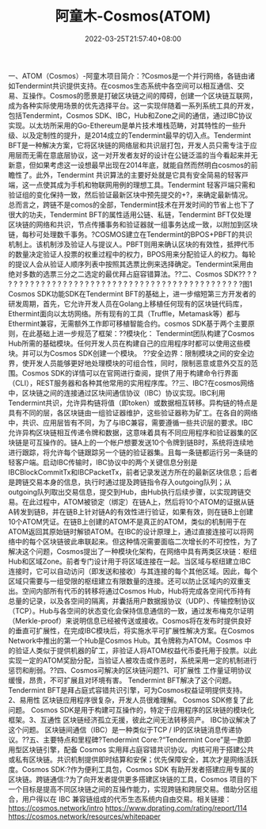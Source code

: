 ﻿---
weight: 
title: "阿童木-Cosmos(ATOM)"
description: "ATOM（Cosmos）-阿童木：Cosmos是一个并行网络，各链由诸如Tendermint共识提供支持"
date: 2022-03-25T21:57:40+08:00
lastmod: 2022-03-25T16:45:40+08:00
draft: false
authors: ["Metabd"]
featuredImage: "atongmu-cosmosatom.webp"
link: ""
tags: ["数字代币","阿童木-Cosmos(ATOM)"]
categories: ["navigation"]
navigation: ["数字代币"]
lightgallery: true
toc: true
pinned: false
recommend: false
recommend1: false
---
一、ATOM（Cosmos）-阿童木项目简介：?Cosmos是一个并行网络，各链由诸如Tendermint共识提供支持。在cosmos生态系统中各空间可以相互通信、交易、互操作。Cosmos的愿景是打破区块链之间的障碍，创建一个区块链互联网，成为各种实际使用场景的优先选择平台。这一实现伴随着一系列系统工具的开发，包括Tendermint，Cosmos SDK、IBC，Hub和Zone之间的通信，通过IBC协议实现。以太坊所采用的Go-Ethereum是单片技术堆栈范畴，对其特性的一些升级、以及定制性的提升，是2014成立的Tendermint最早的切入点。Tendermint BFT是一种解决方案，它将区块链的网络层和共识层打包，开发人员只需专注于应用层而无需在意底层协议，这一对开发者友好的设计在公链泛滥的当今看起来并无新意，但如果考虑这一设想最早出现在2014年底，就能自然而然明白cosmos的前瞻性了。此外，Tendermint 共识算法的主要好处就是它具有安全简易的轻客戸端，这一点使其成为手机和物联网用例的理想工具。Tendermint 轻客戸端只需和验证组的变化保持一致，然后验证最新区块中预先提交的+?，来确定最新情况。 总而言之，跨链不是comos的全部，Tendermint技术在开发时间的节省上也下了很大的功夫，Tendermint BFT的属性适用公链、私链，Tendermint BFT仅处理区块链的网络和共识，节点传播事务和验证器就一组事务达成一致，以附加到区块链，每秒可处理数千事务。?COSMOS建立在Tendermint的BPOS+PBFT的共识机制上。该机制涉及验证人与提议人。PBFT则用来确认区块的有效性，抵押代币的数量决定验证人投票的权重过程中的权力，BPOS用来分配验证人的权力。每轮的提议人会从验证人顺序列表中按照其选票比例来选择确定。Tendermint采用由绝对多数的选票三分之二选定的最优拜占庭容错算法。??二、Cosmos SDK?? ? ? ? ? ? ? ? ? ? ? ? ? ? ? ? ? ? ? ? ? ? ? ? ? ? ? ? ? ? ? ? ? ? ? ? ? ? ? ? ? ? ? ? ? ?图1 Cosmos SDK功能SDK在Tendermint BFT的基础上，进一步缩短第三方开发者的研发周期，首先，它允许开发人员在Golang上移植任何现有的区块链代码库，Ethermint面向以太坊网络。所有现有的工具（Truffle，Metamask等）都与Ethermint兼容，无需额外工作即可移植智能合约。cosmos SDK基于两个主要原则，在此基础上进一步规范了框架：??模块化： Tendermint团队构建了Cosmos Hub所需的基础模块。任何开发人员在构建自己的应用程序时都可以使用这些模块。并可以为Cosmos SDK创建一个模块。
??安全边界：限制模块之间的安全边界，使开发人员能够更好地处理模块的可组合性，同时，限制恶意或意外交互的范围。Cosmos SDK的详情可以在官网进行查阅，提供了用于构建命令行界面（CLI），REST服务器和各种其他常用的实用程序库。??三、IBC?在cosmos网络中，区块链之间的连接通过区块间通信协议（IBC）协议实现。IBC利用Tendermint共识，允许异构链将值（即token）或数据相互转移。异构链的特点是具有不同的层，各区块链由一组验证器维护，这些验证器称为矿工。在各自的网络中，共识、应用层皆有不同，为了与IBC兼容，需要遵循一些共识层的要求。IBC允许异构区块链相互传递令牌和数据，这意味着具有不同应用程序和验证器集的区块链是可互操作的。链A上的一个帐户想要发送10个令牌到链B时，系统将连续地进行跟踪，将允许每个链跟踪另一个链的验证器集。且每一条链都运行另一条链的轻客户端。启动IBC传输时，IBC协议中的两个关键信息分别是IBCBlockCommitTx和IBCPacketTx，前者记录发送方所在的最新区块信息；后者是跨链交易本身的信息，执行时通过提及跨链指令存入outgoing队列；从outgoing队列取出交易信息，提交到Hub，由Hub执行后续步骤，以实现跨链交易。在此过程中，ATOM被锁定（绑定）在链A上，然后将10个ATOM的证据从链A转发到链B，并在链B上针对链A的有效性进行验证，如果有效，则在链B上创建10个ATOM凭证。在链B上创建的ATOM不是真正的ATOM，类似的机制用于在ATOM返回其原始链时解锁ATOM。在IBC的设计原理上，通过直接连接可以将网络中的每个区块链彼此串联起来。但这种情况需要面临二次增长的不可控性，为了解决这个问题，Cosmos提出了一种模块化架构，在网络中具有两类区块链：枢纽Hub和区域Zone。前者专门设计用于将区域连接在一起。当区域与枢纽建立IBC连接时，它可以自动访问（即发送和接收）与其连接的每个其他区域。因此，每个区域只需要与一组受限的枢纽建立有限数量的连接。还可以防止区域内的双重支出。空间内部所有代币的转移将通过Cosmos Hub，Hub将完成各空间代币持有总量的记录，以及各空间的隔离，并囊括用户数据报协议（UDP）、传输控制协议（TCP）。Hub与各空间的状态变化会保持信息通信的一致，通过发布梅克尔证明（Merkle-proof）来说明信息已经被传送或接收。Cosmos将在发布时提供良好的垂直可扩展性，在完成IBC模块后，将实施水平可扩展性解决方案。在Cosmos Network中推出的第一个Hub是Cosmos Hub。其令牌称为ATOM。Cosmos 中的验证人类似于提供机器的矿工，非验证人将ATOM权益代币委托用于投票。以此实现一定的ATOM奖励分配，当验证人被攻击或作恶时，系统采用一定的机制进行惩罚和削弱。??四、Cosmos可解决的区块链问题?1、可扩展性
工作量证明协议缓慢，昂贵，不可扩展且对环境有害。
Tendermint BFT解决了这个问题。
Tendermint BFT是拜占庭式容错共识引擎，可为Cosmos权益证明提供支持。2、易用性
区块链应用程序很复杂，开发人员很难理解。
Cosmos SDK修复了此问题。
Cosmos SDK是用于构建可互操作的，特定于应用程序的区块链的模块化框架。3、互通性
区块链经济孤立无援，彼此之间无法转移资产。
IBC协议解决了这个问题。
区块链间通信（IBC）是一种类似于TCP / IP的区块链消息传递协议。??五、主要特点和里程碑?Tendermint Core:?“Tendermint Core”是一款即用型区块链引擎，配备 Cosmos 实用拜占庭容错共识协议。内核可用于搭建公共或私有区块链。共识机制提供即时结算和安保；优先保障安全，其次才是网络活跃度。Cosmos SDK:?作为便利工具包，Cosmos SDK 有助开发者搭建应用专属的区块链。跨链通信:?为了向开发者提供更多搭建区块链的工具，Cosmos 项目的下一个目标是提高不同区块链之间的互操作能力，实现跨链和跨层交易。借助分区组合，用户得以在 IBC 兼容链组成的代币生态系统内自由交易。相关链接：
https://cosmos.network/intro
https://www.dprating.com/rating/report/114
https://cosmos.network/resources/whitepaper
